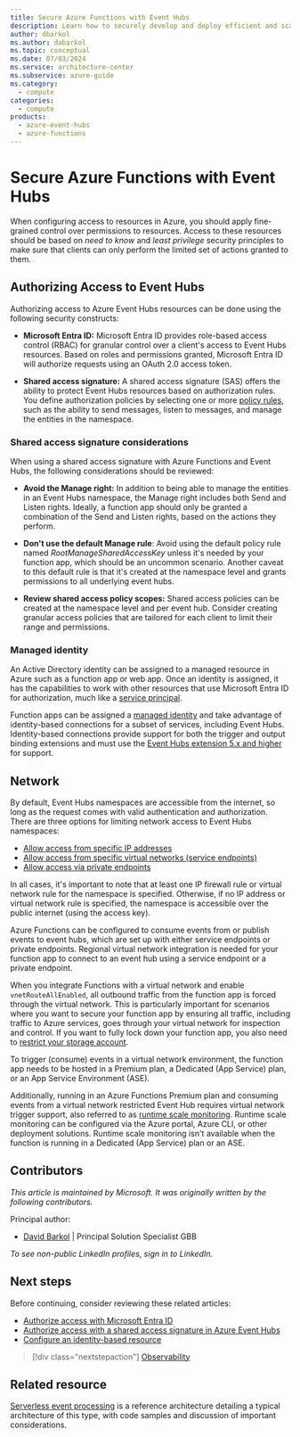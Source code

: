```yaml
---
title: Secure Azure Functions with Event Hubs
description: Learn how to securely develop and deploy efficient and scalable code that runs on Azure Functions and responds to Event Hubs events.
author: dbarkol
ms.author: dabarkol
ms.topic: conceptual
ms.date: 07/03/2024
ms.service: architecture-center
ms.subservice: azure-guide
ms.category:
  - compute
categories:
  - compute
products:
  - azure-event-hubs
  - azure-functions
---
```


# Secure Azure Functions with Event Hubs

When configuring access to resources in Azure, you should apply fine-grained control over permissions to resources. Access to these resources should be based on *need to know* and *least privilege* security principles to make sure that clients can only perform the limited set of actions granted to them.

## Authorizing Access to Event Hubs

Authorizing access to Azure Event Hubs resources can be done using the following security constructs:

- **Microsoft Entra ID:** Microsoft Entra ID provides role-based access control (RBAC) for granular control over a client's access to Event Hubs resources. Based on roles and permissions granted, Microsoft Entra ID will authorize requests using an OAuth 2.0 access token.

- **Shared access signature:** A shared access signature (SAS) offers the ability to protect Event Hubs resources based on authorization rules. You define authorization policies by selecting one or more [policy rules](/azure/event-hubs/authorize-access-shared-access-signature#shared-access-authorization-policies), such as the ability to send messages, listen to messages, and manage the entities in the namespace.

### Shared access signature considerations

When using a shared access signature with Azure Functions and Event Hubs, the following considerations should be reviewed:

- **Avoid the Manage right:** In addition to being able to manage the entities in an Event Hubs namespace, the Manage right includes both Send and Listen rights. Ideally, a function app should only be granted a combination of the Send and Listen rights, based on the actions they perform.

- **Don't use the default Manage rule**: Avoid using the default policy rule named *RootManageSharedAccessKey* unless it's needed by your function app, which should be an uncommon scenario. Another caveat to this default rule is that it's created at the namespace level and grants permissions to all underlying event hubs.

- **Review shared access policy scopes:** Shared access policies can be created at the namespace level and per event hub. Consider creating granular access policies that are tailored for each client to limit their range and permissions.

### Managed identity

An Active Directory identity can be assigned to a managed resource in Azure such as a function app or web app. Once an identity is assigned, it has the capabilities to work with other resources that use Microsoft Entra ID for authorization, much like a [service principal](/azure/active-directory/develop/app-objects-and-service-principals).

Function apps can be assigned a [managed identity](/azure/app-service/overview-managed-identity) and take advantage of identity-based connections for a subset of services, including Event Hubs. Identity-based connections provide support for both the trigger and output binding extensions and must use the [Event Hubs extension 5.x and higher](/azure/azure-functions/functions-bindings-event-hubs#event-hubs-extension-5x-and-higher) for support.

## Network

By default, Event Hubs namespaces are accessible from the internet, so long as the request comes with valid authentication and authorization. There are three options for limiting network access to Event Hubs namespaces:

- [Allow access from specific IP addresses](/azure/event-hubs/event-hubs-ip-filtering)
- [Allow access from specific virtual networks (service endpoints)](/azure/event-hubs/event-hubs-service-endpoints)
- [Allow access via private endpoints](/azure/event-hubs/private-link-service)

In all cases, it's important to note that at least one IP firewall rule or virtual network rule for the namespace is specified. Otherwise, if no IP address or virtual network rule is specified, the namespace is accessible over the public internet (using the access key).

Azure Functions can be configured to consume events from or publish events to event hubs, which are set up with either service endpoints or private endpoints. Regional virtual network integration is needed for your function app to connect to an event hub using a service endpoint or a private endpoint.

When you integrate Functions with a virtual network and enable `vnetRouteAllEnabled`, all outbound traffic from the function app is forced through the virtual network. This is particularly important for scenarios where you want to secure your function app by ensuring all traffic, including traffic to Azure services, goes through your virtual network for inspection and control. If you want to fully lock down your function app, you also need to [restrict your storage account](/azure/azure-functions/configure-networking-how-to#restrict-your-storage-account-to-a-virtual-network).

To trigger (consume) events in a virtual network environment, the function app needs to be hosted in a Premium plan, a Dedicated (App Service) plan, or an App Service Environment (ASE).

Additionally, running in an Azure Functions Premium plan and consuming events from a virtual network restricted Event Hub requires virtual network trigger support, also referred to as [runtime scale monitoring](/azure/azure-functions/functions-networking-options#virtual-network-triggers-non-http). Runtime scale monitoring can be configured via the Azure portal, Azure CLI, or other deployment solutions. Runtime scale monitoring isn't available when the function is running in a Dedicated (App Service) plan or an ASE.

## Contributors

*This article is maintained by Microsoft. It was originally written by the following contributors.* 

Principal author:

 - [David Barkol](https://www.linkedin.com/in/davidbarkol/) | Principal Solution Specialist GBB

*To see non-public LinkedIn profiles, sign in to LinkedIn.*

## Next steps

Before continuing, consider reviewing these related articles:

- [Authorize access with Microsoft Entra ID](/azure/event-hubs/authorize-access-azure-active-directory)
- [Authorize access with a shared access signature in Azure Event Hubs](/azure/event-hubs/authorize-access-shared-access-signature)
- [Configure an identity-based resource](/azure/azure-functions/functions-reference#configure-an-identity-based-connection)

> [!div class="nextstepaction"]
> [Observability](./observability.yml)

## Related resource

[Serverless event processing](../../reference-architectures/serverless/event-processing.yml) is a reference architecture detailing a typical architecture of this type, with code samples and discussion of important considerations.
